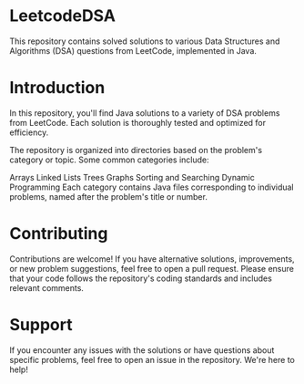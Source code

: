 # LeetcodeDSA

This repository contains solved solutions to various Data Structures and Algorithms (DSA) questions from LeetCode, implemented in Java.

# Introduction

In this repository, you'll find Java solutions to a variety of DSA problems from LeetCode. Each solution is thoroughly tested and optimized for efficiency.

The repository is organized into directories based on the problem's category or topic. Some common categories include:

Arrays
Linked Lists
Trees
Graphs
Sorting and Searching
Dynamic Programming
Each category contains Java files corresponding to individual problems, named after the problem's title or number.

# Contributing

Contributions are welcome! If you have alternative solutions, improvements, or new problem suggestions, feel free to open a pull request. Please ensure that your code follows the repository's coding standards and includes relevant comments.

# Support

If you encounter any issues with the solutions or have questions about specific problems, feel free to open an issue in the repository. We're here to help!
